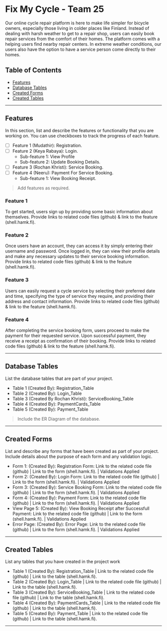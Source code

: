 # Fix My Cycle - Team 25

Our online cycle repair platform is here to make life simpler for bicycle owners, especially those living in colder places like Finland. Instead of dealing with harsh weather to get to a repair shop, users can easily book repair services from the comfort of their homes. The platform comes with a helping users find nearby repair centers. In extreme weather conditions, our users also have the option to have a service person come directly to their homes.


## Table of Contents
- [Features](#features)
- [Database Tables](#database-tables)
- [Created Forms](#created-forms)
- [Created Tables](#created-tables)

---

## Features

In this section, list and describe the features or functionality that you are working on. You can use checkboxes to track the progress of each feature.

- [ ] Feature 1 (Mudathir): Registration. 
- [ ] Feature 2 (Keya Rabaya): Login.
  - Sub-feature 1: View Profile
  - Sub-feature 2: Update Booking Details.
- [ ] Feature 3 (Rochan Khristi): Service Booking.
- [ ] Feature 4 (Neeru): Payment For Service Booking.
  - Sub-feature 1: View Booking Receipt.

> Add features as required.

### Feature 1

To get started, users sign up by providing some basic information about themselves. Provide links to related code files (github) & link to the feature (shell.hamk.fi).

### Feature 2

Once users have an account, they can access it by simply entering their username and password. Once logged in, they can view their profile details and make any necessary updates to their service booking information. Provide links to related code files (github) & link to the feature (shell.hamk.fi).

### Feature 3

Users can easily request a cycle service by selecting their preferred date and time, specifying the type of service they require, and providing their address and contact information. Provide links to related code files (github) & link to the feature (shell.hamk.fi).

### Feature 4

After completing the service booking form, users proceed to make the payment for their requested service. Upon successful payment, they receive a receipt as confirmation of their booking. Provide links to related code files (github) & link to the feature (shell.hamk.fi).

---

## Database Tables

List the database tables that are part of your project. 

- Table 1 (Created By): Registration_Table
- Table 2 (Created By): Login_Table
- Table 3 (Created By Rochan Khristi): ServiceBooking_Table
- Table 4 (Created By): PaymentCards_Table
- Table 5 (Created By): Payment_Table

> Include the ER Diagram of the database. 

---

## Created Forms

List and describe any forms that have been created as part of your project. Include details about the purpose of each form and any validation logic.

- Form 1: (Created By): Registration Form: Link to the related code file (github) | Link to the form (shell.hamk.fi). | Validations Applied
- Form 2: (Created By): Login Form: Link to the related code file (github) | Link to the form (shell.hamk.fi).  | Validations Applied
- Form 3: (Created By): Service Booking Form: Link to the related code file (github) | Link to the form (shell.hamk.fi).  | Validations Applied
- Form 4: (Created By): Payment Form: Link to the related code file (github) | Link to the form (shell.hamk.fi).  | Validations Applied
- View Page 5: (Created By): View Booking Receipt after Successfull Payment: Link to the related code file (github) | Link to the form (shell.hamk.fi).  | Validations Applied
- Error Page: (Created By): Error Page: Link to the related code file (github) | Link to the form (shell.hamk.fi).  | Validations Applied

---

## Created Tables

List any tables that you have created in the project work

- Table 1 (Created By): Registration_Table | Link to the related code file (github) | Link to the table (shell.hamk.fi).
- Table 2 (Created By): Login_Table | Link to the related code file (github) | Link to the table (shell.hamk.fi).
- Table 3 (Created By): ServiceBooking_Table | Link to the related code file (github) | Link to the table (shell.hamk.fi).
- Table 4 (Created By): PaymentCards_Table | Link to the related code file (github) | Link to the table (shell.hamk.fi).
- Table 5 (Created By): Payment_Table | Link to the related code file (github) | Link to the table (shell.hamk.fi).

---

